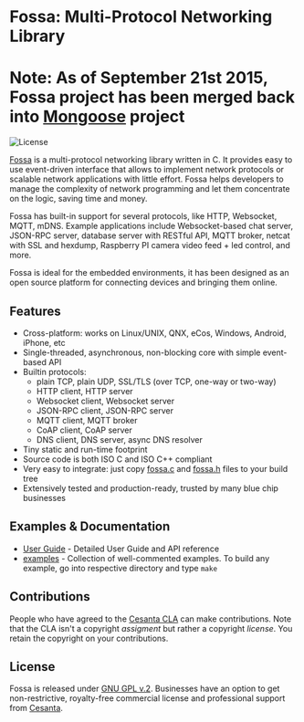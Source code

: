 # Fossa: Multi-Protocol Networking Library

# Note: As of September 21st 2015, Fossa project has been merged back into [Mongoose](http://t.sidekickopen21.com/e1t/c/5/f18dQhb0S7lM8dDMPbW2n0x6l2B9nMJW7t5XX45w2sgKVcVW4q2BgH-gMQszCH1tQDwf61QVLl03?t=https%3A%2F%2Fgithub.com%2Fcesanta%2Fmongoose&si=4999990023290880&pi=5cbfa88b-4d9d-475f-f33d-494b2b8f6ccf) project

![](https://img.shields.io/badge/license-GPL_2-green.svg "License")

[Fossa](https://www.cesanta.com/fossa) is a
multi-protocol networking library written in C.
It provides easy to use event-driven interface that allows to implement
network protocols or scalable network applications  with little effort.
Fossa helps developers to manage the complexity of network programming
and let them concentrate on the logic, saving time and money.

Fossa has built-in support for several protocols, like
HTTP, Websocket, MQTT, mDNS. Example applications include
Websocket-based chat server, JSON-RPC server,
database server with RESTful API, MQTT broker, netcat with SSL and hexdump,
Raspberry PI camera video feed + led control, and more.

Fossa is ideal for the embedded environments, it has been designed as
an open source platform for connecting devices and bringing them online.

## Features

* Cross-platform: works on Linux/UNIX, QNX, eCos, Windows, Android, iPhone, etc
* Single-threaded, asynchronous, non-blocking core with simple event-based API
* Builtin protocols:
   - plain TCP, plain UDP, SSL/TLS (over TCP, one-way or two-way)
   - HTTP client, HTTP server
   - Websocket client, Websocket server
   - JSON-RPC client, JSON-RPC server
   - MQTT client, MQTT broker
   - CoAP client, CoAP server
   - DNS client, DNS server, async DNS resolver
* Tiny static and run-time footprint
* Source code is both ISO C and ISO C++ compliant
* Very easy to integrate: just copy
  [fossa.c](https://raw.githubusercontent.com/cesanta/fossa/master/fossa.c) and
  [fossa.h](https://raw.githubusercontent.com/cesanta/fossa/master/fossa.h)
  files to your build tree
* Extensively tested and production-ready, trusted by many blue chip businesses

## Examples & Documentation

- [User Guide](https://docs.cesanta.com/fossa) - Detailed User Guide and API reference
- [examples](examples) - Collection of well-commented examples. To build any example,
go into respective directory and type `make`

## Contributions

People who have agreed to the
[Cesanta CLA](https://docs.cesanta.com/contributors_la.shtml)
can make contributions. Note that the CLA isn't a copyright
_assigment_ but rather a copyright _license_.
You retain the copyright on your contributions.

## License

Fossa is released under
[GNU GPL v.2](http://www.gnu.org/licenses/old-licenses/gpl-2.0.html).
Businesses have an option to get non-restrictive, royalty-free commercial
license and professional support from [Cesanta](https://www.cesanta.com).
